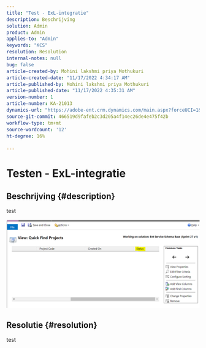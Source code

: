 ```yaml
---
title: "Test - ExL-integratie"
description: Beschrijving
solution: Admin
product: Admin
applies-to: "Admin"
keywords: "KCS"
resolution: Resolution
internal-notes: null
bug: false
article-created-by: Mohini lakshmi priya Mothukuri
article-created-date: "11/17/2022 4:34:17 AM"
article-published-by: Mohini lakshmi priya Mothukuri
article-published-date: "11/17/2022 4:35:31 AM"
version-number: 1
article-number: KA-21013
dynamics-url: "https://adobe-ent.crm.dynamics.com/main.aspx?forceUCI=1&pagetype=entityrecord&etn=knowledgearticle&id=d5c64415-3166-ed11-9561-6045bd006b3d"
source-git-commit: 466519d9fafeb2c3d205a4f14ec26de4e475f42b
workflow-type: tm+mt
source-wordcount: '12'
ht-degree: 16%

---
```


# Testen - ExL-integratie

## Beschrijving {#description}

test<br><br>![](assets/___dc58433a-3166-ed11-9561-6045bd006b3d___.png)

## Resolutie {#resolution}


test
